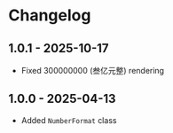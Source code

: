 # Changelog

## 1.0.1 - 2025-10-17

- Fixed 300000000 (叁亿元整) rendering

## 1.0.0 - 2025-04-13

- Added `NumberFormat` class
